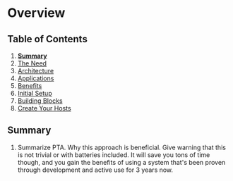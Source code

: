 # Overview

## Table of Contents

1. __[Summary](README.md)__
1. [The Need](the_need.md)
1. [Architecture](architecture.md)
1. [Applications](applications.md)
1. [Benefits](benefits.md)
1. [Initial Setup](initial_setup.md)
1. [Building Blocks](building_blocks.md)
1. [Create Your Hosts](create_your_hosts.md)

## Summary

1. Summarize PTA. Why this approach is beneficial.
Give warning that this is not trivial or with batteries included. It will save you tons of time
though, and you gain the benefits of using a system that's been proven through development and
active use for 3 years now.
